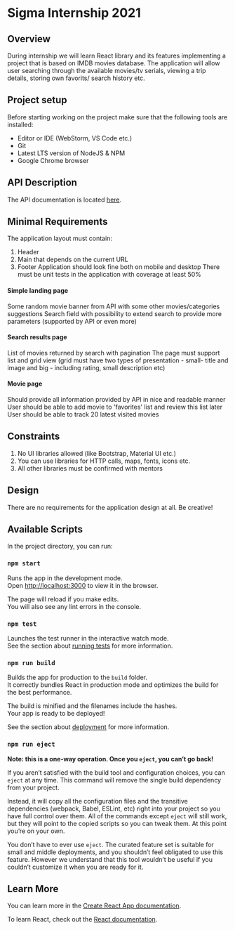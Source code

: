 # Sigma Internship 2021

## Overview

During internship we will learn React library and its features implementing a project that is based on IMDB movies database. The application will allow user searching through the available movies/tv serials, viewing a trip details, storing own favorits/ search history etc.

## Project setup

Before starting working on the project make sure that the following tools are installed:
* Editor or IDE (WebStorm, VS Code etc.)
* Git
* Latest LTS version of NodeJS & NPM
* Google Chrome browser

## API Description
The API documentation is located [here](https://www.themoviedb.org/).

## Minimal Requirements
The application layout must contain:
1. Header
2. Main that depends on the current URL
3. Footer
Application should look fine both on mobile and desktop
There must be unit tests in the application with coverage at least 50%

#### Simple landing page
Some random movie banner from API with some other movies/categories suggestions
Search field with possibility to extend search to provide more parameters (supported by API or even more)

#### Search results page
List of movies returned by search with pagination
The page must support list and grid view (grid must have two types of presentation - small- title and image and big - including rating, small description etc)

#### Movie page
Should provide all information provided by API in nice and readable manner
User should be able to add movie to 'favorites' list and review this list later
User should be able to track 20 latest visited movies

## Constraints
1. No UI libraries allowed (like Bootstrap, Material UI etc.)
2. You can use libraries for HTTP calls, maps, fonts, icons etc.
3. All other libraries must be confirmed with mentors

## Design
There are no requirements for the application design at all. Be creative!

## Available Scripts

In the project directory, you can run:

### `npm start`

Runs the app in the development mode.\
Open [http://localhost:3000](http://localhost:3000) to view it in the browser.

The page will reload if you make edits.\
You will also see any lint errors in the console.

### `npm test`

Launches the test runner in the interactive watch mode.\
See the section about [running tests](https://facebook.github.io/create-react-app/docs/running-tests) for more information.

### `npm run build`

Builds the app for production to the `build` folder.\
It correctly bundles React in production mode and optimizes the build for the best performance.

The build is minified and the filenames include the hashes.\
Your app is ready to be deployed!

See the section about [deployment](https://facebook.github.io/create-react-app/docs/deployment) for more information.

### `npm run eject`

**Note: this is a one-way operation. Once you `eject`, you can’t go back!**

If you aren’t satisfied with the build tool and configuration choices, you can `eject` at any time. This command will remove the single build dependency from your project.

Instead, it will copy all the configuration files and the transitive dependencies (webpack, Babel, ESLint, etc) right into your project so you have full control over them. All of the commands except `eject` will still work, but they will point to the copied scripts so you can tweak them. At this point you’re on your own.

You don’t have to ever use `eject`. The curated feature set is suitable for small and middle deployments, and you shouldn’t feel obligated to use this feature. However we understand that this tool wouldn’t be useful if you couldn’t customize it when you are ready for it.

## Learn More

You can learn more in the [Create React App documentation](https://facebook.github.io/create-react-app/docs/getting-started).

To learn React, check out the [React documentation](https://reactjs.org/).
